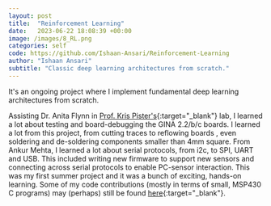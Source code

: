 ```yaml
---
layout: post
title:  "Reinforcement Learning"
date:   2023-06-22 18:08:39 +00:00
image: /images/8_RL.png
categories: self
code: https://github.com/Ishaan-Ansari/Reinforcement-Learning 
author: "Ishaan Ansari"
subtitle: "Classic deep learning architectures from scratch."
---
```

It's an ongoing project where I implement fundamental deep learning architectures from scratch.

Assisting Dr. Anita Flynn in [Prof. Kris Pister's](http://wsn.eecs.berkeley.edu/){:target="_blank"} lab, I learned a lot about testing and board-debugging the GINA 2.2/b/c boards. I learned a lot from this project, from cutting traces to reflowing boards , even soldering and de-soldering components smaller than 4mm square. From Ankur Mehta, I learned a lot about serial protocols, from i2c, to SPI, UART and USB. This included writing new firmware to support new sensors and connecting across serial protocols to enable PC-sensor interaction. This was my first summer project and it was a bunch of exciting, hands-on learning. Some of my code contributions (mostly in terms of small, MSP430 C programs) may (perhaps) still be found [here](http://openwsn.berkeley.edu/){:target="_blank"}.